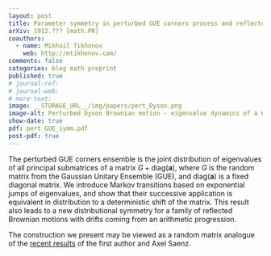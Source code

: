 ```yaml
---
layout: post
title: Parameter symmetry in perturbed GUE corners process and reflected drifted Brownian motions
arXiv: 1912.??? [math.PR]
coauthors: 
  - name: Mikhail Tikhonov
    web: http://mtikhonov.com/
comments: false
categories: blog math preprint
published: true
# journal-ref: 
# journal-web: 
# more-text:
image: __STORAGE_URL__/img/papers/pert_Dyson.png
image-alt: Perturbed Dyson Brownian motion - eigenvalue dynamics of a 6x6 matrix of Brownian motions, with no drift off the diagonal, and an arithmetic progression of drifts on the diagonal
show-date: true
pdf: pert_GUE_symm.pdf
post-pdf: true
---
```


The perturbed GUE corners ensemble is the joint distribution of eigenvalues of all principal submatrices of a matrix $G+\mathrm{diag}(\mathbf{a})$, where $G$ is the random matrix from the Gaussian Unitary Ensemble (GUE), and $\mathrm{diag}(\mathbf{a})$ is a fixed diagonal matrix. We introduce Markov transitions based on exponential jumps of eigenvalues, and show that their successive application is equivalent in distribution to a deterministic shift of the matrix. This result also leads to a new distributional symmetry for a family of reflected Brownian motions with drifts coming from an arithmetic progression.

The construction we present may be viewed as a random matrix analogue of the [recent results]({{site.url}}/2019/07/backwards_TASEP/) of the first author and Axel Saenz.
